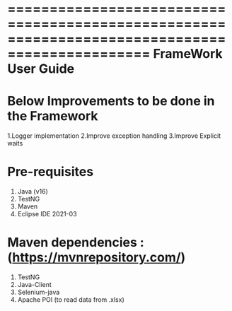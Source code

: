 ===============================================================================================
FrameWork User Guide
================================================================================================

Below Improvements to be done in the Framework
================================================================================================
1.Logger implementation
2.Improve exception handling
3.Improve Explicit waits


Pre-requisites
================================================================================================
1. Java (v16)
2. TestNG
3. Maven
4. Eclipse IDE 2021-03


Maven dependencies : (https://mvnrepository.com/)
===============================================================================================
1. TestNG
2. Java-Client
3. Selenium-java
4. Apache POI (to read data from .xlsx) 


			
			
			
			
